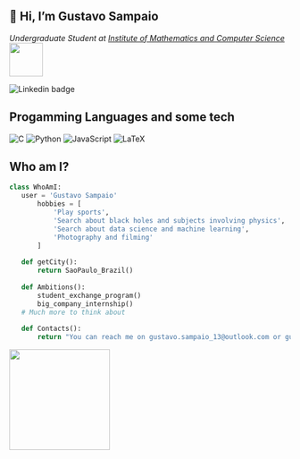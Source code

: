 <h2>👋 Hi, I’m Gustavo Sampaio </h2>
<p><em>Undergraduate Student at <a href="https://www.icmc.usp.br" target= "_blank">Institute of Mathematics and Computer Science </a><img src="https://media.giphy.com/media/wpoLqr5FT1sY0/giphy.gif" width="60"> 
</em></p>

![Linkedin badge](https://img.shields.io/badge/LinkedIn-0077B5?style=for-the-badge&logo=linkedin&logoColor=white&link=https://www.linkedin.com/in/gustavo-sampaio-lima-935788205)



## Progamming Languages and some tech
![C](https://img.shields.io/badge/c-%2300599C.svg?style=for-the-badge&logo=c&logoColor=white)
![Python](https://img.shields.io/badge/python-3670A0?style=for-the-badge&logo=python&logoColor=ffdd54)
![JavaScript](https://img.shields.io/badge/javascript-%23323330.svg?style=for-the-badge&logo=javascript&logoColor=%23F7DF1E)
![LaTeX](https://img.shields.io/badge/latex-%23008080.svg?style=for-the-badge&logo=latex&logoColor=white)

## Who am I?
 ```python
 class WhoAmI:
 	user = 'Gustavo Sampaio'
		hobbies = [
            'Play sports',
            'Search about black holes and subjects involving physics',
            'Search about data science and machine learning',
            'Photography and filming'
		]
	
	def getCity():
		return SaoPaulo_Brazil()
	
	def Ambitions():
		student_exchange_program()
		big_company_internship()
    # Much more to think about
    
	def Contacts():
		return "You can reach me on gustavo.sampaio_13@outlook.com or gustavo.sampaio@usp.br"
 ```

<img height="180em" src="https://github-readme-stats.vercel.app/api?username=GusSampaio&show_icons=true&theme=tokyonight"/>

<!---
GusSampaio/GusSampaio is a ✨ special ✨ repository because its `README.md` (this file) appears on your GitHub profile.
You can click the Preview link to take a look at your changes.
--->
